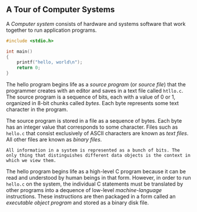 ## A Tour of Computer Systems

A *Computer system* consists of hardware and systems software that work together to run application programs.

```c
#include <stdio.h>

int main()
{
    printf("hello, world\n");
    return 0;
}
```

The hello program begins life as a *source program* (or *source file*) that the programmer creates with an editor and saves in a text file called `htllo.c`. The source program is a sequence of bits, each with a value of 0 or 1, organized in 8-bit chunks called *bytes*. Each byte represents some text character in the program.

The source program is stored in a file as a sequence of bytes. Each byte has an integer value that corresponds to some character. Files such as `hello.c` that consist exclusively of ASCII characters are known as *text files*. All other files are known as *binary files*.

```ad-note
All information in a system is represented as a bunch of bits. The only thing that distinguishes different data objects is the context in which we view them.
```

The hello program begins life as a high-level C program because it can be read and understood by human beings in that form. However, in order to run `hello.c` on the system, the individual C statements must be translated by other programs into a dequence of low-level *machine-language* instructions. These instructions are then packaged in a form called an *executable object program* and stored as a binary disk file.
